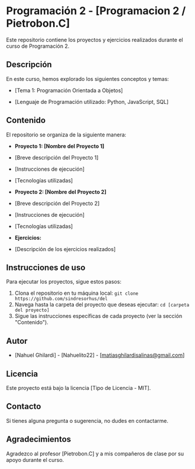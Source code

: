 # Programación 2 - [Programacion 2 / Pietrobon.C]

Este repositorio contiene los proyectos y ejercicios realizados durante el curso de Programación 2.

## Descripción

En este curso, hemos explorado los siguientes conceptos y temas:

* [Tema 1: Programación Orientada a Objetos]

* [Lenguaje de Programación utilizado: Python, JavaScript, SQL]

## Contenido

El repositorio se organiza de la siguiente manera:

* **Proyecto 1: [Nombre del Proyecto 1]**
* [Breve descripción del Proyecto 1]
* [Instrucciones de ejecución]
* [Tecnologías utilizadas]
  
* **Proyecto 2: [Nombre del Proyecto 2]**
* [Breve descripción del Proyecto 2]
* [Instrucciones de ejecución]
* [Tecnologías utilizadas]
* **Ejercicios:**
* [Descripción de los ejercicios realizados]

## Instrucciones de uso

Para ejecutar los proyectos, sigue estos pasos:

1. Clona el repositorio en tu máquina local: `git clone https://github.com/sindresorhus/del`
2. Navega hasta la carpeta del proyecto que deseas ejecutar: `cd [carpeta del proyecto]`
3. Sigue las instrucciones específicas de cada proyecto (ver la sección "Contenido").

## Autor

* [Nahuel Ghilardi] - [Nahuelito22] - [matiasghilardisalinas@gmail.com]

## Licencia

Este proyecto está bajo la licencia [Tipo de Licencia - MIT].

## Contacto

Si tienes alguna pregunta o sugerencia, no dudes en contactarme.

## Agradecimientos

Agradezco al profesor [Pietrobon.C] y a mis compañeros de clase por su apoyo durante el curso.

